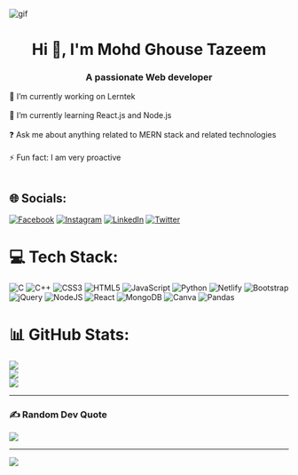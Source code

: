 ![gif](https://user-images.githubusercontent.com/74200389/226644869-db003a6d-34e1-4ee9-8310-2625bcad428e.gif)

<h1 align="center">Hi 👋, I'm Mohd Ghouse Tazeem</h1>
<h3 align="center">A passionate Web developer</h3>
  


🔭 I’m currently working on Lerntek<br><br>🌱 I’m currently learning React.js and Node.js<br><br>❓ Ask me about anything related to MERN stack and related technologies<br><br>⚡ Fun fact: I am very proactive<br><br>


## 🌐 Socials:

[![Facebook](https://img.shields.io/badge/Facebook-%231877F2.svg?logo=Facebook&logoColor=white)](https://facebook.com/mohdghouse.tazeem) [![Instagram](https://img.shields.io/badge/Instagram-%23E4405F.svg?logo=Instagram&logoColor=white)](https://instagram.com/muhammedghousetazeem) [![LinkedIn](https://img.shields.io/badge/LinkedIn-%230077B5.svg?logo=linkedin&logoColor=white)](https://linkedin.com/in/mohd-ghouse-tazeem-9201991bb) [![Twitter](https://img.shields.io/badge/Twitter-%231DA1F2.svg?logo=Twitter&logoColor=white)](https://twitter.com/Ghouse_Tazeem)

# 💻 Tech Stack:
![C](https://img.shields.io/badge/c-%2300599C.svg?style=for-the-badge&logo=c&logoColor=white) ![C++](https://img.shields.io/badge/c++-%2300599C.svg?style=for-the-badge&logo=c%2B%2B&logoColor=white) ![CSS3](https://img.shields.io/badge/css3-%231572B6.svg?style=for-the-badge&logo=css3&logoColor=white) ![HTML5](https://img.shields.io/badge/html5-%23E34F26.svg?style=for-the-badge&logo=html5&logoColor=white) ![JavaScript](https://img.shields.io/badge/javascript-%23323330.svg?style=for-the-badge&logo=javascript&logoColor=%23F7DF1E) ![Python](https://img.shields.io/badge/python-3670A0?style=for-the-badge&logo=python&logoColor=ffdd54) ![Netlify](https://img.shields.io/badge/netlify-%23000000.svg?style=for-the-badge&logo=netlify&logoColor=#00C7B7) ![Bootstrap](https://img.shields.io/badge/bootstrap-%23563D7C.svg?style=for-the-badge&logo=bootstrap&logoColor=white) ![jQuery](https://img.shields.io/badge/jquery-%230769AD.svg?style=for-the-badge&logo=jquery&logoColor=white) ![NodeJS](https://img.shields.io/badge/node.js-6DA55F?style=for-the-badge&logo=node.js&logoColor=white) ![React](https://img.shields.io/badge/react-%2320232a.svg?style=for-the-badge&logo=react&logoColor=%2361DAFB) ![MongoDB](https://img.shields.io/badge/MongoDB-%234ea94b.svg?style=for-the-badge&logo=mongodb&logoColor=white) ![Canva](https://img.shields.io/badge/Canva-%2300C4CC.svg?style=for-the-badge&logo=Canva&logoColor=white) ![Pandas](https://img.shields.io/badge/pandas-%23150458.svg?style=for-the-badge&logo=pandas&logoColor=white)
  
  
# 📊 GitHub Stats:
![](https://github-readme-stats.vercel.app/api?username=ghousetazeem&theme=dark&hide_border=false&include_all_commits=false&count_private=false)<br/>
![](https://github-readme-streak-stats.herokuapp.com/?user=ghousetazeem&theme=dark&hide_border=false)<br/>
![](https://github-readme-stats.vercel.app/api/top-langs/?username=ghousetazeem&theme=dark&hide_border=false&include_all_commits=false&count_private=false&layout=compact)

---

### ✍️ Random Dev Quote

![](https://quotes-github-readme.vercel.app/api?type=horizontal&theme=radical)

---
[![](https://visitcount.itsvg.in/api?id=ghousetazeem&icon=0&color=0)](https://visitcount.itsvg.in)
